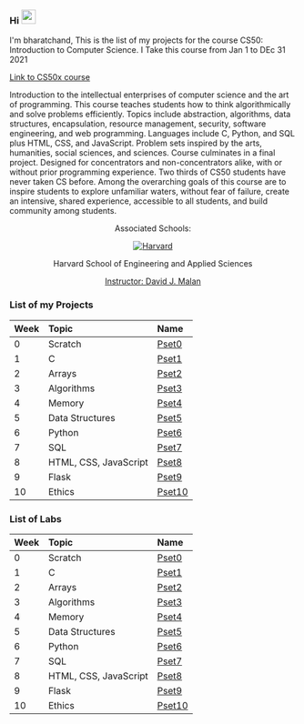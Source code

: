 ### Hi <img src="https://media.giphy.com/media/hvRJCLFzcasrR4ia7z/giphy.gif" width="25px"> 

I'm bharatchand, This is the list of my projects for the course CS50: Introduction to Computer Science. I Take this course from Jan 1 to DEc  31 2021

<a href="https://cs50.harvard.edu/x/2021/">
  Link to CS50x course 
</a>

Introduction to the intellectual enterprises of computer science and the art of programming. This course teaches students how to think algorithmically and solve problems efficiently. Topics include abstraction, algorithms, data structures, encapsulation, resource management, security, software engineering, and web programming. Languages include C, Python, and SQL plus HTML, CSS, and JavaScript. Problem sets inspired by the arts, humanities, social sciences, and sciences. Course culminates in a final project. Designed for concentrators and non-concentrators alike, with or without prior programming experience. Two thirds of CS50 students have never taken CS before. Among the overarching goals of this course are to inspire students to explore unfamiliar waters, without fear of failure, create an intensive, shared experience, accessible to all students, and build community among students.

<div align="center">
  <p>Associated Schools:</p>
  <a href="#">
    <img alt="Harvard" src="https://online-learning.harvard.edu/sites/default/files/shields/harvard-engineering.png" />
  </a>
  <p>Harvard School of Engineering and Applied Sciences</p>
  <a href="https://online-learning.harvard.edu/instructor/david-j-malan">Instructor: David J. Malan </a>
</div>





### List of my Projects

| Week | Topic                      | Name                       |
| :--- | :---------------           | :------------------------- |
| 0    | Scratch                    | [Pset0](https://cs50.harvard.edu/x/2021/weeks/0/)|
| 1    | C                          | [Pset1](pset1)             |
| 2    | Arrays                     | [Pset2](pset2)             |
| 3    | Algorithms                 | [Pset3](pset3)             |
| 4    | Memory                     | [Pset4](pset4)             |
| 5    | Data Structures            | [Pset5](pset5)             |
| 6    | Python                     | [Pset6](pset6)             |
| 7    | SQL                        | [Pset7](pset7)             |
| 8    | HTML, CSS, JavaScript      | [Pset8](pset8)             |
| 9    | Flask                      | [Pset9](pset9)             |
| 10   | Ethics                     | [Pset10](https://cs50.harvard.edu/x/2021/weeks/10/)|





### List of Labs

| Week | Topic                      | Name                       |
| :--- | :---------------           | :------------------------- |
| 0    | Scratch                    | [Pset0](https://cs50.harvard.edu/x/2021/weeks/0/)|
| 1    | C                          | [Pset1](pset1/labs)             |
| 2    | Arrays                     | [Pset2](pset2/lab2)             |
| 3    | Algorithms                 | [Pset3](pset3/Lab3)             |
| 4    | Memory                     | [Pset4](pset4/lab4)             |
| 5    | Data Structures            | [Pset5](pset5/Lab5)             |
| 6    | Python                     | [Pset6](pset6/lab6)             |
| 7    | SQL                        | [Pset7](pset7/lab7)             |
| 8    | HTML, CSS, JavaScript      | [Pset8](pset8/lab8)             |
| 9    | Flask                      | [Pset9](pset9/lab9)             |
| 10   | Ethics                     | [Pset10](https://cs50.harvard.edu/x/2021/weeks/10/)|




